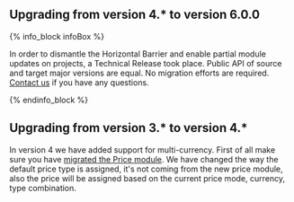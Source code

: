 

## Upgrading from version 4.* to version 6.0.0

{% info_block infoBox %}

In order to dismantle the Horizontal Barrier and enable partial module updates on projects, a Technical Release took place. Public API of source and target major versions are equal. No migration efforts are required. [Contact us](https://spryker.com/en/support/) if you have any questions.

{% endinfo_block %}


## Upgrading from version 3.* to version 4.*

In version 4 we have added support for multi-currency. First of all make sure you have [migrated the Price module](/docs/pbc/all/price-management/{{site.version}}/base-shop/install-and-upgrade/upgrade-modules/upgrade-the-price-module.html).
We have changed the way the default price type is assigned, it's not coming from the new price module, also the price will be assigned based on the current price mode, currency, type combination.
